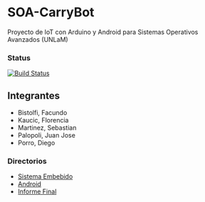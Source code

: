 # SOA-CarryBot
Proyecto de IoT con Arduino y Android para Sistemas Operativos Avanzados (UNLaM)


### Status
[![Build Status](https://travis-ci.org/FlorKaucic/SOA-CarryBot.svg?branch=master)](https://travis-ci.org/FlorKaucic/SOA-CarryBot)

## Integrantes
- Bistolfi, Facundo
- Kaucic, Florencia
- Martinez, Sebastian
- Palopoli, Juan Jose
- Porro, Diego

### Directorios
- [Sistema Embebido](https://github.com/FlorKaucic/SOA-CarryBot/tree/master/sistema-embebido "Subdirectorio del SE en GitHub")
- [Android](https://github.com/FlorKaucic/SOA-CarryBot/tree/master/android "Subdirectorio de la app de Android en GitHub")
- [Informe Final](https://github.com/FlorKaucic/SOA-CarryBot/tree/master/informe-final "Subdirectorio del informe final en GitHub")

